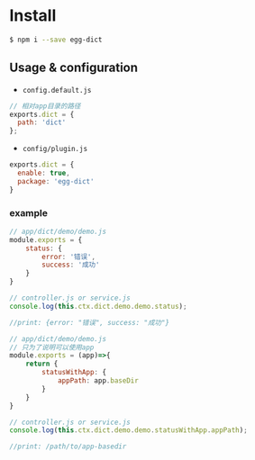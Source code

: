 # Install

```bash
$ npm i --save egg-dict
```

## Usage & configuration

- `config.default.js`

```js
// 相对app目录的路径
exports.dict = {
  path: 'dict'
};
```

- `config/plugin.js`

``` js
exports.dict = {
  enable: true,
  package: 'egg-dict'
}
```

### example

```js
// app/dict/demo/demo.js
module.exports = {
    status: {
        error: '错误',
        success: '成功'
    }
}
```
```js
// controller.js or service.js
console.log(this.ctx.dict.demo.demo.status);

//print: {error: "错误", success: "成功"}
```

```js
// app/dict/demo/demo.js
// 只为了说明可以使用app
module.exports = (app)=>{
    return {
        statusWithApp: {
            appPath: app.baseDir
        }
    }
}
```
```js
// controller.js or service.js
console.log(this.ctx.dict.demo.demo.statusWithApp.appPath);

//print: /path/to/app-basedir
```